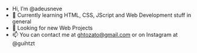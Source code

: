 - Hi, I’m @adeusneve
- 🌱 Currently learning HTML, CSS, JScript and Web Development stuff in general
- 🤍 Looking for new Web Projects
- 📫 You can contact me at ghtozato@gmail.com or on Instagram at @guihtzt

<!---
guihtzt/guihtzt is a ✨ special ✨ repository because its `README.md` (this file) appears on your GitHub profile.
You can click the Preview link to take a look at your changes.
--->
